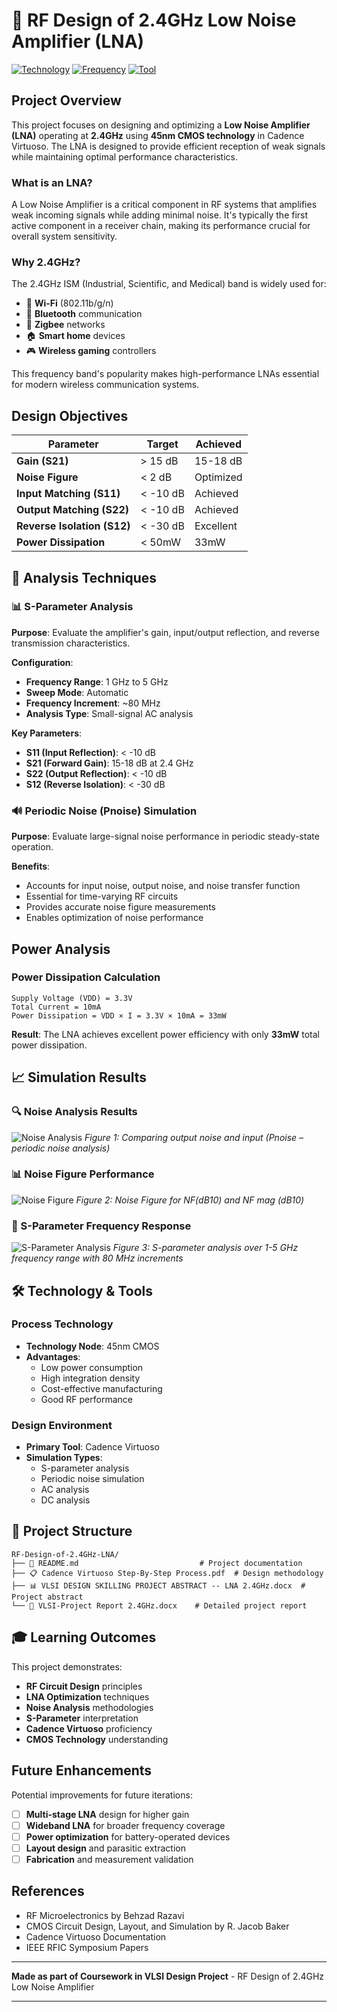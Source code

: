 # 📡 RF Design of 2.4GHz Low Noise Amplifier (LNA)

[![Technology](https://img.shields.io/badge/Technology-45nm%20CMOS-blue)](https://en.wikipedia.org/wiki/CMOS)
[![Frequency](https://img.shields.io/badge/Frequency-2.4GHz-green)](https://en.wikipedia.org/wiki/2.4_GHz_radio_use)
[![Tool](https://img.shields.io/badge/Tool-Cadence%20Virtuoso-orange)](https://www.cadence.com/en_US/home/tools/custom-ic-analog-rf-design/circuit-design/virtuoso-analog-design-environment.html)

##  Project Overview

This project focuses on designing and optimizing a **Low Noise Amplifier (LNA)** operating at **2.4GHz** using **45nm CMOS technology** in Cadence Virtuoso. The LNA is designed to provide efficient reception of weak signals while maintaining optimal performance characteristics.

###  **What is an LNA?**
A Low Noise Amplifier is a critical component in RF systems that amplifies weak incoming signals while adding minimal noise. It's typically the first active component in a receiver chain, making its performance crucial for overall system sensitivity.

###  **Why 2.4GHz?**
The 2.4GHz ISM (Industrial, Scientific, and Medical) band is widely used for:
- 📶 **Wi-Fi** (802.11b/g/n)
- 🔵 **Bluetooth** communication
- 📡 **Zigbee** networks
- 🏠 **Smart home** devices
- 🎮 **Wireless gaming** controllers

This frequency band's popularity makes high-performance LNAs essential for modern wireless communication systems.

## Design Objectives

| Parameter | Target | Achieved |
|-----------|--------|----------|
| **Gain (S21)** | > 15 dB | 15-18 dB |
| **Noise Figure** | < 2 dB | Optimized |
| **Input Matching (S11)** | < -10 dB | Achieved |
| **Output Matching (S22)** | < -10 dB | Achieved |
| **Reverse Isolation (S12)** | < -30 dB | Excellent |
| **Power Dissipation** | < 50mW | 33mW |

## 🔬 Analysis Techniques

### 📊 S-Parameter Analysis
**Purpose**: Evaluate the amplifier's gain, input/output reflection, and reverse transmission characteristics.

**Configuration**:
- **Frequency Range**: 1 GHz to 5 GHz
- **Sweep Mode**: Automatic
- **Frequency Increment**: ~80 MHz
- **Analysis Type**: Small-signal AC analysis

**Key Parameters**:
- **S11 (Input Reflection)**: < -10 dB 
- **S21 (Forward Gain)**: 15-18 dB at 2.4 GHz 
- **S22 (Output Reflection)**: < -10 dB 
- **S12 (Reverse Isolation)**: < -30 dB 

### 🔊 Periodic Noise (Pnoise) Simulation
**Purpose**: Evaluate large-signal noise performance in periodic steady-state operation.

**Benefits**:
- Accounts for input noise, output noise, and noise transfer function
- Essential for time-varying RF circuits
- Provides accurate noise figure measurements
- Enables optimization of noise performance

## Power Analysis

### Power Dissipation Calculation
```
Supply Voltage (VDD) = 3.3V
Total Current = 10mA
Power Dissipation = VDD × I = 3.3V × 10mA = 33mW
```

**Result**: The LNA achieves excellent power efficiency with only **33mW** total power dissipation.

## 📈 Simulation Results

### 🔍 Noise Analysis Results
![Noise Analysis](https://github.com/user-attachments/assets/d774407a-184a-4904-95f3-b71af55e8d3d)
*Figure 1: Comparing output noise and input (Pnoise – periodic noise analysis)*

### 📊 Noise Figure Performance
![Noise Figure](https://github.com/user-attachments/assets/78d24d30-72e8-4a36-b600-2ba3981b9735)
*Figure 2: Noise Figure for NF(dB10) and NF mag (dB10)*

### 📡 S-Parameter Frequency Response
![S-Parameter Analysis](https://github.com/user-attachments/assets/e0b0e81b-bbb0-4572-a327-4d676c4c4e79)
*Figure 3: S-parameter analysis over 1-5 GHz frequency range with 80 MHz increments*

## 🛠️ Technology & Tools

###  Process Technology
- **Technology Node**: 45nm CMOS
- **Advantages**: 
  - Low power consumption
  - High integration density
  - Cost-effective manufacturing
  - Good RF performance

### Design Environment
- **Primary Tool**: Cadence Virtuoso
- **Simulation Types**: 
  - S-parameter analysis
  - Periodic noise simulation
  - AC analysis
  - DC analysis

## 📁 Project Structure

```
RF-Design-of-2.4GHz-LNA/
├── 📄 README.md                           # Project documentation
├── 📋 Cadence Virtuoso Step-By-Step Process.pdf  # Design methodology
├── 📊 VLSI DESIGN SKILLING PROJECT ABSTRACT -- LNA 2.4GHz.docx  # Project abstract
└── 📑 VLSI-Project Report 2.4GHz.docx    # Detailed project report
```

## 🎓 Learning Outcomes

This project demonstrates:
- **RF Circuit Design** principles
- **LNA Optimization** techniques
- **Noise Analysis** methodologies
- **S-Parameter** interpretation
- **Cadence Virtuoso** proficiency
- **CMOS Technology** understanding

## Future Enhancements

Potential improvements for future iterations:
- [ ] **Multi-stage LNA** design for higher gain
- [ ] **Wideband LNA** for broader frequency coverage
- [ ] **Power optimization** for battery-operated devices
- [ ] **Layout design** and parasitic extraction
- [ ] **Fabrication** and measurement validation

## References

- RF Microelectronics by Behzad Razavi
- CMOS Circuit Design, Layout, and Simulation by R. Jacob Baker
- Cadence Virtuoso Documentation
- IEEE RFIC Symposium Papers

---

**Made as part of Coursework in VLSI Design Project** - RF Design of 2.4GHz Low Noise Amplifier

---





